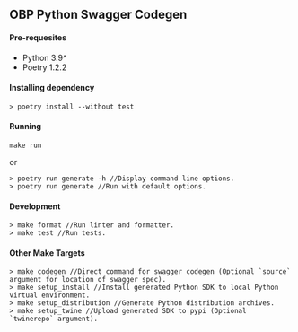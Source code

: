 ## OBP Python Swagger Codegen

#### Pre-requesites
* Python 3.9^
* Poetry 1.2.2

#### Installing dependency
```
> poetry install --without test
```

#### Running
```
make run
```
or
```
> poetry run generate -h //Display command line options.
> poetry run generate //Run with default options.
```

#### Development
```
> make format //Run linter and formatter.
> make test //Run tests.
```

#### Other Make Targets
```
> make codegen //Direct command for swagger codegen (Optional `source` argument for location of swagger spec).
> make setup_install //Install generated Python SDK to local Python virtual environment.
> make setup_distribution //Generate Python distribution archives.
> make setup_twine //Upload generated SDK to pypi (Optional `twinerepo` argument).
```
